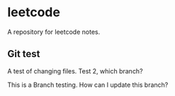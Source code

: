 # leetcode

A repository for leetcode notes.

## Git test

A test of changing files.
Test 2, which branch?

This is a Branch testing. How can I update this branch?